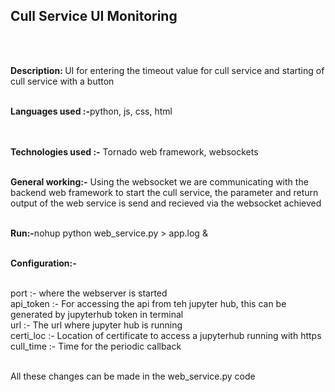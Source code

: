 <h2><strong>Cull Service UI Monitoring</strong></h2>
<br>
<br>
<p>

<strong>Description: </strong> UI for entering the timeout value for cull service and starting of cull service with a button
<br><br>

<strong>Languages used :-</strong>python, js, css, html  
<br><br>

<strong>Technologies used :-</strong> Tornado web framework, websockets
<br><br>

<strong>General working:-</strong> Using the websocket we are communicating with the backend web framework to start the cull service, the parameter and return output of the web service is send and recieved via the websocket achieved
<br><br>

<strong>Run:-</strong>nohup python web_service.py > app.log &
<br><br>

<strong>Configuration:-</strong> <br><br>

port :- where the webserver is started <br>
api_token :- For accessing the api from teh jupyter hub, this can be generated by jupyterhub token in terminal <br>
url :- The url where jupyter hub is running <br>
certi_loc :- Location of certificate to access a jupyterhub running with https<br>
cull_time :- Time for the periodic callback<br><br>

All these changes can be made in the web_service.py code
<br><br>
</p>